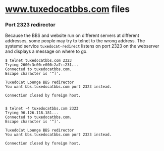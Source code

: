 # www.tuxedocatbbs.com files

### Port 2323 redirector

Because the BBS and website run on different servers at different addresses,
some people may try to telnet to the wrong address. The systemd service
`tuxedocat-redirect` listens on port 2323 on the webserver and displays a
message on where to go.

```
$ telnet tuxedocatbbs.com 2323
Trying 2600:3c00:e000:2a7::231...
Connected to tuxedocatbbs.com.
Escape character is '^]'.

TuxedoCat Lounge BBS redirector
You want bbs.tuxedocatbbs.com port 2323 instead.

Connection closed by foreign host.


$ telnet -4 tuxedocatbbs.com 2323
Trying 96.126.118.181...
Connected to tuxedocatbbs.com.
Escape character is '^]'.

TuxedoCat Lounge BBS redirector
You want bbs.tuxedocatbbs.com port 2323 instead.

Connection closed by foreign host.
```
